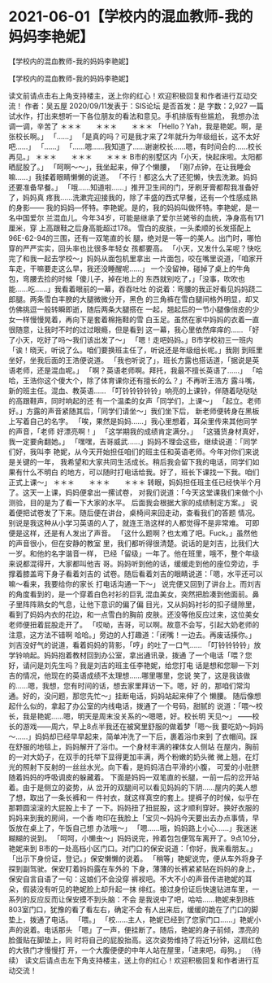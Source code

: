 # 2021-06-01【学校内的混血教师-我的妈妈李艳妮】



【学校内的混血教师-我的妈妈李艳妮】



【学校内的混血教师-我的妈妈李艳妮】

读文前请点击右上角支持楼主，送上你的红心！欢迎积极回复和作者进行互动交流！
作者：吴五屋 2020/09/11发表于：SIS论坛 是否首发：是 字数：2,927
一篇试水作，打出来想听一下各位朋友的看法和意见。手机排版有些尴尬， 我想办法调一调，辛苦了
＊＊＊　　＊＊＊　　＊＊＊
「Hello？Yah，我是艳妮。啊，是张校长啊。」
「……」
「是真的吗？可是我才来了2年就升为年级组长，这不太好吧……」
「……」
「……嗯……我知道了……谢谢校长……嗯，有时间会的……校长再见。」
＊＊＊　　＊＊＊　　＊＊＊
B市的别墅区内「小天，快起床啦。太阳都晒屁股了。」
「呵啊～～」，我坐起来，伸了个懒腰，
「刚7点钟，在让我睡会嘛……」我揉着眼睛懒懒的说道。
「不行！都这么大了还犯懒，快去洗漱。妈妈还要准备早餐。」
「哦……知道啦……」推开卫生间的门，牙刷牙膏都帮我准备好了，妈妈真 疼我……洗漱完迎接我的，除了丰盛的西式早餐，还有一个性感成熟的身影—— 我的妈妈—怀特。李艳妮。是的，我的妈妈叫做怀特。李艳妮，是一名中国爱尔 兰混血儿。今年34岁，可能是继承了爱尔兰姥爷的血统，净身高有171厘米，穿 上高跟鞋之后身高能超过178。
雪白的皮肤，一头柔顺的长发搭配上96E-62-94的三围，还有一双笔直的长 腿，绝对是一等一的美人。出门时，哪怕穿的严严实实，回头率也比很多年轻女 孩都要高。
「小天，又发什么呆呢？快吃完了和我一起去学校～」妈妈从面包机里拿出 一片面包，咬在嘴里说道，「咱家开车走，干嘛要走这么早，我还没睡醒呢……」
一个没留神，碰掉了桌上的牛角包，弯腰去捡的时候「傻儿子，掉在地上的 东西就别吃了，」「没事，吹吹也能……吃……」我看着眼前的一幕，吞吞吐吐 的说着：弯腰的我正好看见妈妈跷二郎腿。两条雪白丰腴的大腿微微分开，黑色 的三角裤在雪白腿间格外明显，却又仿佛挑逗一般转瞬即逝，随后两条大腿搭在 一起，翘起后的一节小腿像俏皮的少女一样慢慢晃着，再向下是套着棉拖鞋的雪 白玉足。虽然在家中妈妈的衣着一直很随意，让我时不时的过过眼瘾，但是看到 这一幕，我心里依然痒痒的……
「好了小天，吃好了吗～我们该出发了～」
「嗯！走吧妈妈。」B市学校初三一班内
「诶！晓天，听说了么。咱们要换班主任了，听说还是年级组长呢。」我刚 到班里坐好，坐我后面的王浩便说道。
「我也听说了」，班长方露也搭话道，「据说是英语老师，还是混血呢。」
「啊？英语老师啊。拜托，我最不擅长英语了……」
「哈哈，王浩你这个傻大个，除了体育课你还有擅长的么？」不再听王浩方 露斗嘴，新的班主任。混血、教英语……
「叮铃铃铃铃铃」响亮的上课铃，伴随着哒哒哒的高跟鞋声，同时响起的还 有一个温柔的女声「同学们，上课～」
「起立。老师好。」方露的声音紧随其后，「同学们请坐～」我们坐下后， 新老师便转身在黑板上写着自己的名字。
「唉，果然是妈妈……」我心里想着，耳朵里传来其他同学的声音，「老师 好漂亮啊！」
「这学期我的成绩肯定满分。」
「这骚货身材真好，我一定要肏翻她。」
「嘿嘿，吉哥威武……」妈妈不理会这些，继续说道：「同学们好，我叫李 艳妮，从今天开始担任咱们的班主任和英语老师。今年对你们来说是关键的一年， 我希望和大家共同生活成长。稍后我会留下我的电话，同学们如果有什么不明白 的地方，可以随时打电话给我。好了，班长下课找一下我。咱们正式上课～」
＊＊＊　　＊＊＊　　＊＊＊
转眼，妈妈担任班主任已经快半个月了。这天一上课，妈妈便拿出一摞试卷， 对我们说道：「今天这堂课我们来做个小测验，目的是为了看一下大家的水平。 后面我会根据大家的成绩制定方案。」
说着便把试卷发了下来。随后便在讲台，桌椅间来回走动，查看我们的答题 情况。别说是我这种从小学习英语的人了，就连王浩这样的人都觉得不是非常难。 可即便是这样，还是有人发出了声音。
「这什么题啊？也太难了吧。Fuck。」虽然他的声音很小，但在安静的教室 里，我们都听得很清楚。说话的是刘吉，比我们大一岁。和他的名字谐音一样， 已经「留级」一年了。他在班里，哦不，整个年级来说都混得开，大家都叫他吉 哥。妈妈听到他的话，缓缓走到他的座位旁边，手撑着膝盖弯下身子看着刘吉的 试卷。随后看着刘吉的眼睛说道：「嗯，水平还可以嘛～看来，我要给你的家长 打电话沟通一下～」
说完便又回到了讲台上。而刘吉的角度看到的，是一个穿着白色衬衫的巨乳 混血美女，突然把脸凑到他面前。鼻子里阵阵熟女的气息，让他下意识的偏了偏 目光，又从妈妈衬衫的扣子缝隙里，看到了妈妈内衣的花边，和一点雪白的胸前 皮肤。还没等他反应过来，这位美女老师便扭着屁股走开了。
「哎呦，吉哥，可以啊。故意不会写，引起大奶老师的注意，这方法不错啊 哈哈。」旁边的人打趣道：「闭嘴！一边去。再废话揍你。」
刘吉没好气的说道，看着妈妈的背影，「哼」的吐了一口气……
「叮铃铃铃铃」放学铃响起。妈妈抱着教材回到办公室，拿出通讯录，拨通 了一个电话「喂？您好，请问是刘先生吗？我是刘吉的班主任李艳妮，给您打电 话是想和您聊一下刘吉的情况，他现在的英语成绩不太理想……哪里哪里，您说 笑了，这是我该做的……嗯，我想，您有时间的话，想去家里拜访一下。嗯，好 的，那咱们常沟通。好的，没问题，那您先忙～」挂断电话，妈妈站起来伸了个 懒腰。
随后像想起什么似的，拿起了办公室的内线电话，拨通了一个号码，甜腻的 说道：「喂～校长，我是艳妮……嗯，明天是周末没关系的～嗯嗯，好。校长明 天见～」
——校长的游戏——周六，早上8点半我还在被窝里舒服的做着梦「嗯～我 要吃奶～妈妈～……」妈妈却已经早早起来，简单冲洗了一下后，裹着浴巾来到 了衣帽间。踩在舒服的地毯上，妈妈解开了浴巾。一个身材丰满的裸体女人侧站 在屋内，胸前的一对大奶子，在双手的托举下显得更加丰满，两个粉嫩的奶头微 微上翘，在灯光的照射下反射的一丝丝水光。向下看，是妈妈洁白平滑的小腹， 可爱的小肚脐随着妈妈的呼吸调皮的躲藏着。
下面是妈妈一双笔直的长腿，一前一后的岔开站着。由于是侧立的姿势，从 岔开的双腿间可以看见妈妈的下阴……屋内的美人想了想，取出了一条长裤和一 件衬衣，就这样真空的套上。提裤子的时候，似乎在那颗圆滚滚的大屁股上卡了 一下。妈妈扭了扭屁股，这才顺利穿好。换好衣服的妈妈来到我的房间，一个香 吻印在我脸上「宝贝～妈妈今天要出去办点事情，早饭放在桌上了，午饭自己想 办法哦～」
「嗯……哦，妈妈路上小心……」我迷迷糊糊的说到。
「呵呵，小懒虫～」妈妈说完，拎着包包便驾车离开了。9点10分，艳妮来到 B市的一处高档小区门口。对门口的保安说道：「你好，我来看朋友。」
「出示下身份证，登记。」保安懒懒的说着。
「稍等」艳妮说完，便从车外将身子探到副驾驶。保安盯着妈妈露在车外的 下身，薄薄的长裤紧紧贴在妈妈的身上，保安自言自语了一句：这娘们不会没穿 裤衩吧。不大不小的声音传进艳妮的耳朵，假装没有听见的艳妮脸上却升起一抹 绯红。接过身份证后快速钻进车里，一系列的反应反而让保安摸不到头脑：不会 是我说中了吧，哈哈……艳妮来到B栋803室门口，犹豫的看了看左右，确定不会 有人出来后，缓缓的跪在了门口的脚垫上，拨通了电话。
「喂。」
「校……主人，艳妮已经到了您家门口……」艳妮小声的说着。电话那头 「嗯」了一声，便挂断了。随后，艳妮的身子前倾，漂亮的脸蛋贴在脚垫上，同 时将自己的屁股抬高。这次姿势维持了将近1分钟，这扇红色的大铁门才慢慢打 开，一个大腹便便的中年人站在屋里，「进来吧，母狗。」
（待续） 读文后请点击左下角支持楼主，送上你的红心！欢迎积极回复和作者进行互动交流！




